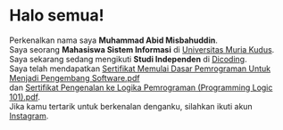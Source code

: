 # Halo semua! 

Perkenalkan nama saya **Muhammad Abid Misbahuddin**.\
Saya seorang **Mahasiswa Sistem Informasi** di [Universitas Muria Kudus](https://umk.ac.id/).\
Saya sekarang sedang mengikuti **Studi Independen** di [Dicoding](https://www.dicoding.com/).\
Saya telah mendapatkan [Sertifikat Memulai Dasar Pemrograman Untuk Menjadi Pengembang Software.pdf](https://github.com/muhammadabid00/muhammadabid00/files/8063282/Sertifikat.Memulai.Dasar.Pemrograman.Untuk.Menjadi.Pengembang.Software.pdf)\
dan [Sertifikat Pengenalan ke Logika Pemrograman (Programming Logic 101).pdf](https://github.com/muhammadabid00/muhammadabid00/files/8063290/Sertifikat.Pengenalan.ke.Logika.Pemrograman.Programming.Logic.101.pdf).\
Jika kamu tertarik untuk berkenalan denganku, silahkan ikuti akun [Instagram](https://www.instagram.com/bi.bid_/).
